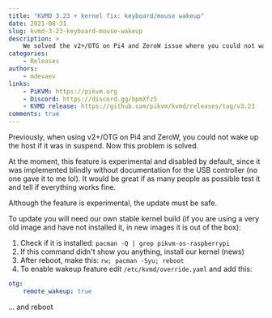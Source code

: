 ```yaml
---
title: "KVMD 3.23 + kernel fix: keyboard/mouse wakeup"
date: 2021-08-31
slug: kvmd-3-23-keyboard-mouse-wakeup
description: >
    We solved the v2+/OTG on Pi4 and ZeroW issue where you could not wake up the host if it was in suspend
categories:
    - Releases
authors:
    - mdevaev
links:
    - PiKVM: https://pikvm.org
    - Discord: https://discord.gg/bpmXfz5
    - KVMD release: https://github.com/pikvm/kvmd/releases/tag/v3.23
comments: true
---
```


Previously, when using v2+/OTG on Pi4 and ZeroW, you could not wake up the host if it was in suspend. Now this problem is solved. 

<!-- more -->

At the moment, this feature is experimental and disabled by default, since it was implemented blindly without documentation for the USB controller (no one gave it to me lol). It would be great if as many people as possible test it and tell if everything works fine.

Although the feature is experimental, the update must be safe.

To update you will need our own stable kernel build (if you are using a very old image and have not installed it, in new images it is out of the box):

1. Check if it is installed: `pacman -Q | grep pikvm-os-raspberrypi`
2. If this command didn't show you anything, install our kernel (⁠news⁠)
3. After reboot, make this: `rw; pacman -Syu; reboot`
4. To enable wakeup feature edit `/etc/kvmd/override.yaml` and add this:

```yaml
otg:
    remote_wakeup: true
```
... and reboot 
